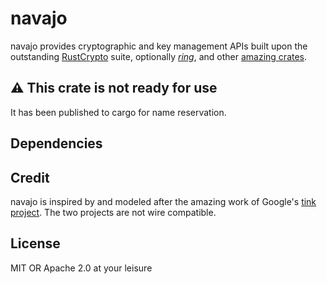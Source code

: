 # navajo

navajo provides cryptographic and key management APIs built upon the outstanding
[RustCrypto](https://github.com/RustCrypto) suite, optionally
[_ring_](https://github.com/briansmith/ring), and other [amazing crates](#dependencies).

## ⚠️ This crate is not ready for use

It has been published to cargo for name reservation.

## Dependencies

## Credit

navajo is inspired by and modeled after the amazing work of Google's [tink
project](https://github.com/google/tink). The two projects are not wire
compatible.

## License

MIT OR Apache 2.0 at your leisure
